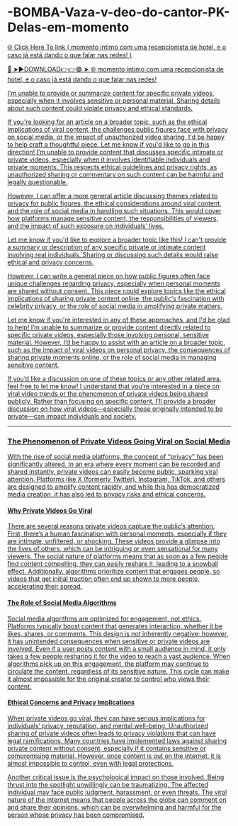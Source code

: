 # -BOMBA-Vaza-v-deo-do-cantor-PK-Delas-em-momento

<a href="https://mynet.cfd/hjgjhv"> 🌐 Click Here To link ( momento íntimo com uma recepcionista de hotel, e o caso já está dando o que falar nas redes! )

🔴 ➤►DOWNLOAD👉👉🟢 ➤  <a href="https://mynet.cfd/hjgjhv"> 🌐  momento íntimo com uma recepcionista de hotel, e o caso já está dando o que falar nas redes! 

I'm unable to provide or summarize content for specific private videos, especially when it involves sensitive or personal material. Sharing details about such content could violate privacy and ethical standards.

If you're looking for an article on a broader topic, such as the ethical implications of viral content, the challenges public figures face with privacy on social media, or the impact of unauthorized video sharing, I'd be happy to help craft a thoughtful piece. Let me know if you'd like to go in this direction!
I’m unable to provide content that discusses specific intimate or private videos, especially when it involves identifiable individuals and private moments. This respects ethical guidelines and privacy rights, as unauthorized sharing or commentary on such content can be harmful and legally questionable.

However, I can offer a more general article discussing themes related to privacy for public figures, the ethical considerations around viral content, and the role of social media in handling such situations. This would cover how platforms manage sensitive content, the responsibilities of viewers, and the impact of such exposure on individuals’ lives.

Let me know if you'd like to explore a broader topic like this!
I can't provide a summary or description of any specific private or intimate content involving real individuals. Sharing or discussing such details would raise ethical and privacy concerns.

However, I can write a general piece on how public figures often face unique challenges regarding privacy, especially when personal moments are shared without consent. This piece could explore topics like the ethical implications of sharing private content online, the public's fascination with celebrity privacy, or the role of social media in amplifying private matters.

Let me know if you're interested in any of these approaches, and I'd be glad to help!
I’m unable to summarize or provide content directly related to specific private videos, especially those involving personal, sensitive material. However, I’d be happy to assist with an article on a broader topic, such as the impact of viral videos on personal privacy, the consequences of sharing private moments online, or the role of social media in managing sensitive content.

If you’d like a discussion on one of these topics or any other related area, feel free to let me know!
I understand that you’re interested in a piece on viral video trends or the phenomenon of private videos being shared publicly. Rather than focusing on specific content, I’ll provide a broader discussion on how viral videos—especially those originally intended to be private—can impact individuals and society.

---

### The Phenomenon of Private Videos Going Viral on Social Media

With the rise of social media platforms, the concept of “privacy” has been significantly altered. In an era where every moment can be recorded and shared instantly, private videos can easily become public, sparking viral attention. Platforms like X (formerly Twitter), Instagram, TikTok, and others are designed to amplify content rapidly, and while this has democratized media creation, it has also led to privacy risks and ethical concerns.

#### Why Private Videos Go Viral

There are several reasons private videos capture the public’s attention. First, there’s a human fascination with personal moments, especially if they are intimate, unfiltered, or shocking. These videos provide a glimpse into the lives of others, which can be intriguing or even sensational for many viewers. The social nature of platforms means that as soon as a few people find content compelling, they can easily reshare it, leading to a snowball effect. Additionally, algorithms prioritize content that engages people, so videos that get initial traction often end up shown to more people, accelerating their spread.

#### The Role of Social Media Algorithms

Social media algorithms are optimized for engagement, not ethics. Platforms typically boost content that generates interaction, whether it be likes, shares, or comments. This design is not inherently negative; however, it has unintended consequences when sensitive or private videos are involved. Even if a user posts content with a small audience in mind, it only takes a few people resharing it for the video to reach a vast audience. When algorithms pick up on this engagement, the platform may continue to circulate the content, regardless of its sensitive nature. This cycle can make it almost impossible for the original creator to control who views their content.

#### Ethical Concerns and Privacy Implications

When private videos go viral, they can have serious implications for individuals’ privacy, reputation, and mental well-being. Unauthorized sharing of private videos often leads to privacy violations that can have legal ramifications. Many countries have implemented laws against sharing private content without consent, especially if it contains sensitive or compromising material. However, once content is out on the internet, it is almost impossible to control, even with legal protections.

Another critical issue is the psychological impact on those involved. Being thrust into the spotlight unwillingly can be traumatizing. The affected individual may face public judgment, harassment, or even threats. The viral nature of the internet means that people across the globe can comment on and share their opinions, which can be overwhelming and harmful for the person whose privacy has been compromised.
